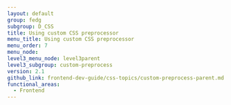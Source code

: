 ```yaml
---
layout: default
group: fedg
subgroup: D_CSS
title: Using custom CSS preprocessor
menu_title: Using custom CSS preprocessor
menu_order: 7
menu_node:
level3_menu_node: level3parent
level3_subgroup: custom-preprocess
version: 2.1
github_link: frontend-dev-guide/css-topics/custom-preprocess-parent.md
functional_areas:
  - Frontend
---
```

